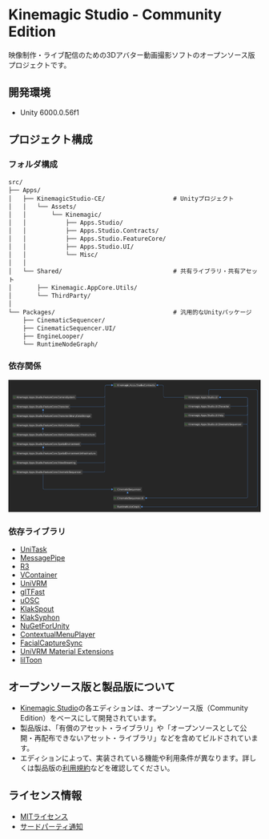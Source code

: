 # Kinemagic Studio - Community Edition

映像制作・ライブ配信のための3Dアバター動画撮影ソフトのオープンソース版プロジェクトです。

## 開発環境
- Unity 6000.0.56f1

## プロジェクト構成
### フォルダ構成
```
src/
├── Apps/
│   ├── KinemagicStudio-CE/                   # Unityプロジェクト
│   │   └── Assets/
│   │       └── Kinemagic/
│   │           ├── Apps.Studio/
│   │           ├── Apps.Studio.Contracts/
│   │           ├── Apps.Studio.FeatureCore/
│   │           ├── Apps.Studio.UI/
│   │           └── Misc/
│   │
│   └── Shared/                               # 共有ライブラリ・共有アセット
│       ├── Kinemagic.AppCore.Utils/
│       └── ThirdParty/
│
└── Packages/                                 # 汎用的なUnityパッケージ
    ├── CinematicSequencer/
    ├── CinematicSequencer.UI/
    ├── EngineLooper/
    └── RuntimeNodeGraph/
```

### 依存関係
<img src="./docs/ProjectDependencyDiagram-StudioApp.png" width="1280">

### 依存ライブラリ
- [UniTask](https://github.com/Cysharp/UniTask)
- [MessagePipe](https://github.com/Cysharp/MessagePipe)
- [R3](https://github.com/Cysharp/R3)
- [VContainer](https://github.com/hadashiA/VContainer)
- [UniVRM](https://github.com/vrm-c/UniVRM)
- [glTFast](https://github.com/atteneder/glTFast)
- [uOSC](https://github.com/hecomi/uOSC)
- [KlakSpout](https://github.com/keijiro/KlakSpout)
- [KlakSyphon](https://github.com/keijiro/KlakSyphon)
- [NuGetForUnity](https://github.com/GlitchEnzo/NuGetForUnity)
- [ContextualMenuPlayer](https://github.com/sotanmochi/ContextualMenuPlayer)
- [FacialCaptureSync](https://github.com/sotanmochi/FacialCaptureSync)
- [UniVRM Material Extensions](https://github.com/sotanmochi/UniVRMMaterialExtensions)
- [lilToon](https://github.com/lilxyzw/lilToon)

## オープンソース版と製品版について
- [Kinemagic Studio](https://kinemagicstudio.github.io/)の各エディションは、オープンソース版（Community Edition）をベースにして開発されています。
- 製品版は、「有償のアセット・ライブラリ」や「オープンソースとして公開・再配布できないアセット・ライブラリ」などを含めてビルドされています。
- エディションによって、実装されている機能や利用条件が異なります。詳しくは製品版の[利用規約](https://kinemagicstudio.github.io/docs/terms/terms-of-use)などを確認してください。

## ライセンス情報
- [MITライセンス](LICENSE.txt)
- [サードパーティ通知](THIRD-PARTY-NOTICES.txt)
